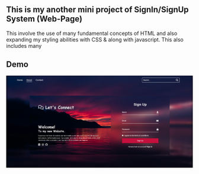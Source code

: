 ## This is my another mini project of SignIn/SignUp System (Web-Page)

This involve the use of many fundamental concepts of HTML and also expanding my styling abilities with CSS &  along with javascript. This also includes many 

## Demo

![Header](git_image/demo.png)
